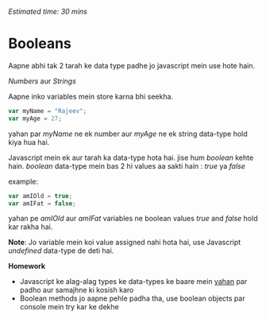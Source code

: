 *Estimated time: 30 mins*
  
# Booleans

Aapne abhi tak 2 tarah ke data type padhe jo javascript mein use hote hain.

*Numbers* aur *Strings*

Aapne inko variables mein store karna bhi seekha.

```javascript
var myName = "Rajeev";
var myAge = 27;
```

yahan par *myName* ne ek number aur *myAge* ne ek string data-type hold kiya hua hai.

Javascript mein ek aur tarah ka data-type hota hai. jise hum *boolean* kehte hain. *boolean* data-type mein bas 2 hi values aa sakti hain : *true* ya *false*

example:

```javascript
var amIOld = true;
var amIFat = false;

```

yahan pe *amIOld* aur *amIFat* variables ne boolean values *true* and *false* hold kar rakha hai.

**Note**: Jo variable mein koi value assigned nahi hota hai, use Javascript *undefined* data-type de deti hai.

**Homework**

- Javascript ke alag-alag types ke data-types ke baare mein [yahan](https://www.w3schools.com/js/js_datatypes.asp) par padho aur samajhne ki kosish karo
- Boolean methods jo aapne pehle padha tha, use boolean objects par console mein try kar ke dekhe
